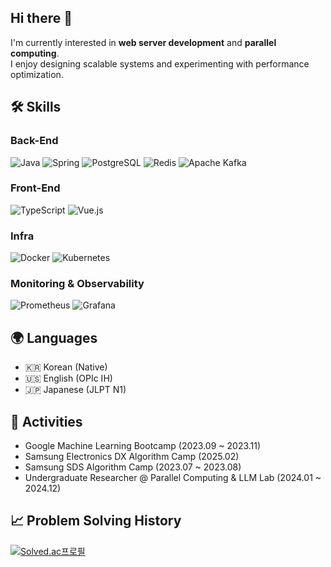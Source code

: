## Hi there 👋
I'm currently interested in **web server development** and **parallel computing**.  
I enjoy designing scalable systems and experimenting with performance optimization.


## 🛠 Skills
### Back-End
![Java](https://img.shields.io/badge/Java-ED8B00?style=for-the-badge&logo=openjdk&logoColor=white)
![Spring](https://img.shields.io/badge/Spring-6DB33F.svg?&style=for-the-badge&logo=Spring&logoColor=white)
![PostgreSQL](https://img.shields.io/badge/PostgreSQL-4169E1.svg?&style=for-the-badge&logo=postgresql&logoColor=white)
![Redis](https://img.shields.io/badge/Redis-FF4438.svg?&style=for-the-badge&logo=redis&logoColor=white)
![Apache Kafka](https://img.shields.io/badge/Apache_Kafka-231F20?style=for-the-badge&logo=apache-kafka&logoColor=white)

### Front-End
![TypeScript](https://img.shields.io/badge/TypeScript-3178C6.svg?&style=for-the-badge&logo=TypeScript&logoColor=white)
![Vue.js](https://img.shields.io/badge/Vue.js-35495E?style=for-the-badge&logo=vuedotjs&logoColor=4FC08D)

### Infra
![Docker](https://img.shields.io/badge/docker-257bd6?style=for-the-badge&logo=docker&logoColor=white)
![Kubernetes](https://img.shields.io/badge/Kubernetes-326CE5?style=for-the-badge&logo=Kubernetes&logoColor=white)

### Monitoring & Observability
![Prometheus](https://img.shields.io/badge/Prometheus-FF6E00?style=for-the-badge&logo=prometheus&logoColor=white)
![Grafana](https://img.shields.io/badge/Grafana-F46800?style=for-the-badge&logo=grafana&logoColor=white)


## 🌍 Languages
- 🇰🇷 Korean (Native)
- 🇺🇸 English (OPIc IH)
- 🇯🇵 Japanese (JLPT N1)


## 🚀 Activities
- Google Machine Learning Bootcamp (2023.09 ~ 2023.11)
- Samsung Electronics DX Algorithm Camp (2025.02)
- Samsung SDS Algorithm Camp (2023.07 ~ 2023.08)
- Undergraduate Researcher @ Parallel Computing & LLM Lab (2024.01 ~ 2024.12)


## 📈 Problem Solving History
[![Solved.ac프로필](http://mazassumnida.wtf/api/v2/generate_badge?boj=lju0912)](https://solved.ac/lju0912)


<!--
**lisuugi/lisuugi** is a ✨ _special_ ✨ repository because its `README.md` (this file) appears on your GitHub profile.

Here are some ideas to get you started:

- 🔭 I’m currently working on ...
- 🌱 I’m currently learning ...
- 👯 I’m looking to collaborate on ...
- 🤔 I’m looking for help with ...
- 💬 Ask me about ...
- 📫 How to reach me: ...
- 😄 Pronouns: ...
- ⚡ Fun fact: ...
-->
